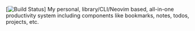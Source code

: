 [![Build Status](https://travis-ci.com/JonasMuehlmann/productivity.nvim.svg?token=Vwfu8KoAQzt7HvYyFzCy&branch=main)]
My personal, library/CLI/Neovim based, all-in-one productivity system including components like bookmarks, notes, todos, projects, etc.
